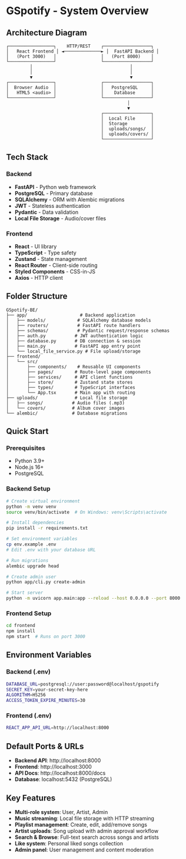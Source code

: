 # GSpotify - System Overview

## Architecture Diagram

```
┌─────────────────┐    HTTP/REST    ┌──────────────────┐
│   React Frontend │ ◄──────────────► │  FastAPI Backend │
│   (Port 3000)   │                 │   (Port 8000)    │
└─────────────────┘                 └──────────────────┘
         │                                     │
         │                                     │
         ▼                                     ▼
┌─────────────────┐                 ┌──────────────────┐
│  Browser Audio  │                 │   PostgreSQL     │
│   HTML5 <audio> │                 │    Database      │
└─────────────────┘                 └──────────────────┘
                                              │
                                              ▼
                                    ┌──────────────────┐
                                    │  Local File      │
                                    │  Storage         │
                                    │  uploads/songs/  │
                                    │  uploads/covers/ │
                                    └──────────────────┘
```

## Tech Stack

### Backend
- **FastAPI** - Python web framework
- **PostgreSQL** - Primary database
- **SQLAlchemy** - ORM with Alembic migrations
- **JWT** - Stateless authentication
- **Pydantic** - Data validation
- **Local File Storage** - Audio/cover files

### Frontend
- **React** - UI library
- **TypeScript** - Type safety
- **Zustand** - State management
- **React Router** - Client-side routing
- **Styled Components** - CSS-in-JS
- **Axios** - HTTP client

## Folder Structure

```
GSpotify-BE/
├── app/                    # Backend application
│   ├── models/            # SQLAlchemy database models
│   ├── routers/           # FastAPI route handlers
│   ├── schemas/           # Pydantic request/response schemas
│   ├── auth.py           # JWT authentication logic
│   ├── database.py       # DB connection & session
│   ├── main.py           # FastAPI app entry point
│   └── local_file_service.py # File upload/storage
├── frontend/
│   └── src/
│       ├── components/    # Reusable UI components
│       ├── pages/        # Route-level page components
│       ├── services/     # API client functions
│       ├── store/        # Zustand state stores
│       ├── types/        # TypeScript interfaces
│       └── App.tsx       # Main app with routing
├── uploads/              # Local file storage
│   ├── songs/           # Audio files (.mp3)
│   └── covers/          # Album cover images
└── alembic/             # Database migrations
```

## Quick Start

### Prerequisites
- Python 3.9+
- Node.js 16+
- PostgreSQL

### Backend Setup
```bash
# Create virtual environment
python -m venv venv
source venv/bin/activate  # On Windows: venv\Scripts\activate

# Install dependencies
pip install -r requirements.txt

# Set environment variables
cp env.example .env
# Edit .env with your database URL

# Run migrations
alembic upgrade head

# Create admin user
python app/cli.py create-admin

# Start server
python -m uvicorn app.main:app --reload --host 0.0.0.0 --port 8000
```

### Frontend Setup
```bash
cd frontend
npm install
npm start  # Runs on port 3000
```

## Environment Variables

### Backend (.env)
```bash
DATABASE_URL=postgresql://user:password@localhost/gspotify
SECRET_KEY=your-secret-key-here
ALGORITHM=HS256
ACCESS_TOKEN_EXPIRE_MINUTES=30
```

### Frontend (.env)
```bash
REACT_APP_API_URL=http://localhost:8000
```

## Default Ports & URLs
- **Backend API**: http://localhost:8000
- **Frontend**: http://localhost:3000
- **API Docs**: http://localhost:8000/docs
- **Database**: localhost:5432 (PostgreSQL)

## Key Features
- **Multi-role system**: User, Artist, Admin
- **Music streaming**: Local file storage with HTTP streaming
- **Playlist management**: Create, edit, add/remove songs
- **Artist uploads**: Song upload with admin approval workflow
- **Search & Browse**: Full-text search across songs and artists
- **Like system**: Personal liked songs collection
- **Admin panel**: User management and content moderation
